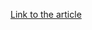 [Link to the article](https://www.cybereason.com/blog/operation-cuckoobees-deep-dive-into-stealthy-winnti-techniques)
